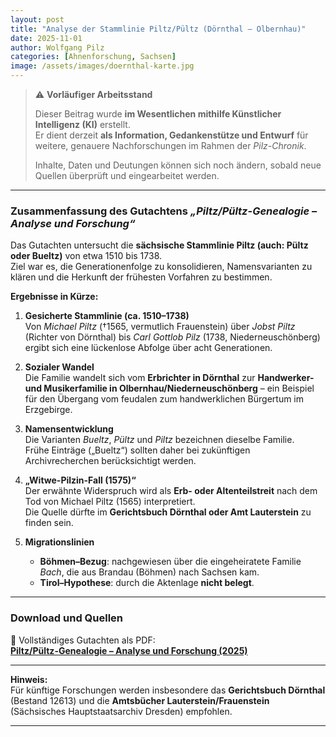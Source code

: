 ```yaml
---
layout: post
title: "Analyse der Stammlinie Piltz/Pültz (Dörnthal – Olbernhau)"
date: 2025-11-01
author: Wolfgang Pilz
categories: [Ahnenforschung, Sachsen]
image: /assets/images/doernthal-karte.jpg
---
```


> ⚠️ **Vorläufiger Arbeitsstand**  
>
> Dieser Beitrag wurde **im Wesentlichen mithilfe Künstlicher Intelligenz (KI)** erstellt.  
> Er dient derzeit **als Information, Gedankenstütze und Entwurf** für weitere, genauere Nachforschungen im Rahmen der *Pilz-Chronik*.  
>
> Inhalte, Daten und Deutungen können sich noch ändern, sobald neue Quellen überprüft und eingearbeitet werden.

---

### Zusammenfassung des Gutachtens *„Piltz/Pültz-Genealogie – Analyse und Forschung“*  

Das Gutachten untersucht die **sächsische Stammlinie Piltz (auch: Pültz oder Bueltz)** von etwa 1510 bis 1738.  
Ziel war es, die Generationenfolge zu konsolidieren, Namensvarianten zu klären und die Herkunft der frühesten Vorfahren zu bestimmen.

**Ergebnisse in Kürze:**

1. **Gesicherte Stammlinie (ca. 1510–1738)**  
   Von *Michael Piltz* (†1565, vermutlich Frauenstein) über *Jobst Piltz* (Richter von Dörnthal) bis *Carl Gottlob Pilz* (1738, Niederneuschönberg) ergibt sich eine lückenlose Abfolge über acht Generationen.

2. **Sozialer Wandel**  
   Die Familie wandelt sich vom **Erbrichter in Dörnthal** zur **Handwerker- und Musikerfamilie in Olbernhau/Niederneuschönberg** – ein Beispiel für den Übergang vom feudalen zum handwerklichen Bürgertum im Erzgebirge.

3. **Namensentwicklung**  
   Die Varianten *Bueltz*, *Pültz* und *Piltz* bezeichnen dieselbe Familie.  
   Frühe Einträge („Bueltz“) sollten daher bei zukünftigen Archivrecherchen berücksichtigt werden.

4. **„Witwe-Pilzin-Fall (1575)“**  
   Der erwähnte Widerspruch wird als **Erb- oder Altenteilstreit** nach dem Tod von Michael Piltz (1565) interpretiert.  
   Die Quelle dürfte im **Gerichtsbuch Dörnthal oder Amt Lauterstein** zu finden sein.

5. **Migrationslinien**  
   - **Böhmen–Bezug**: nachgewiesen über die eingeheiratete Familie *Bach*, die aus Brandau (Böhmen) nach Sachsen kam.  
   - **Tirol–Hypothese**: durch die Aktenlage **nicht belegt**.

---

### Download und Quellen

📄 Vollständiges Gutachten als PDF:  
[**Piltz/Pültz-Genealogie – Analyse und Forschung (2025)**](/assets/pdf/Piltz_Pueltz-Genealogie_Analyse-und-Forschung.pdf)

---

**Hinweis:**  
Für künftige Forschungen werden insbesondere das **Gerichtsbuch Dörnthal** (Bestand 12613) und die **Amtsbücher Lauterstein/Frauenstein** (Sächsisches Hauptstaatsarchiv Dresden) empfohlen.

---